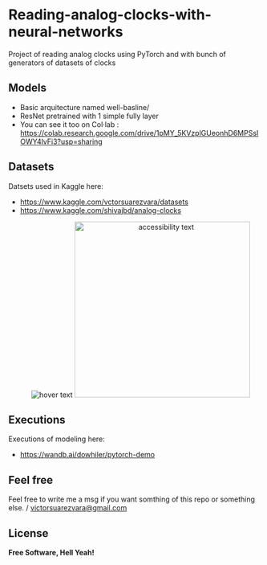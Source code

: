 # Reading-analog-clocks-with-neural-networks
Project of reading analog clocks using PyTorch and with bunch of generators of datasets of clocks

## Models
- Basic arquitecture named well-basline/
- ResNet pretrained with 1 simple fully layer
- You can see it too on Col·lab : https://colab.research.google.com/drive/1pMY_5KVzplGUeonhD6MPSsIOWY4lvFi3?usp=sharing
  
## Datasets
Datsets used in Kaggle here:
- https://www.kaggle.com/vctorsuarezvara/datasets
- https://www.kaggle.com/shivajbd/analog-clocks
    <p align="center">
  <img src="Reading-analog-clocks-with-neural-networks/Dataset of Clocks Generators/Any Clock Dataset Generator/showall.jpg" title="hover text">
  <img src="Reading-analog-clocks-with-neural-networks/Dataset of Clocks Generators/Any Clock Dataset Generator/showall.jpg" width="350" alt="accessibility text">
    </p>


## Executions
Executions of modeling here:
- https://wandb.ai/dowhiler/pytorch-demo

    
## Feel free
Feel free to write me a msg if you want somthing of this repo or something else.
/
victorsuarezvara@gmail.com

## License

**Free Software, Hell Yeah!**
